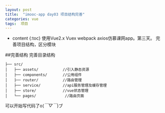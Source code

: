 ```yaml
---
layout: post
title:  "imooc-app day03 项目结构完善"
categories: vue
tags:  项目
---
```


* content
{:toc}
使用Vue2.x Vuex webpack axios仿慕课网app。第三天。
完善项目结构，区分模块




##完善结构
完善目录结构
```
├── src/
│   ├── assets/           //引入静态资源      
│   ├── components/       //公用组件
│   ├── router/           //路由管理
│   ├── service/          //api服务管理及缓存管理
│   ├── store/            //vue状态管理
│   └── pages/             //路由页面
```
可以开始写代码了o(*￣▽￣*)ブ
